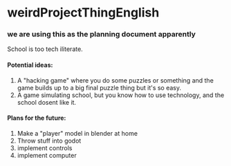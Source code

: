 # weirdProjectThingEnglish
### we are using this as the planning document apparently

School is too tech iliterate.

#### Potential ideas:
1. A "hacking game" where you do some puzzles or something and the game builds up to a big final puzzle thing but it's so easy.
2. A game simulating school, but you know how to use technology, and the school dosent like it.


#### Plans for the future:
1. Make a "player" model in blender at home
2. Throw stuff into godot
3. implement controls
4. implement computer